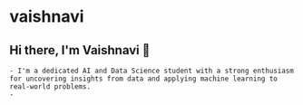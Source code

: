 # vaishnavi
Hi there, I'm Vaishnavi 👋
---------------------------------------------------------------------------------------------------------------------------------------------------------------------------------
    - I'm a dedicated AI and Data Science student with a strong enthusiasm for uncovering insights from data and applying machine learning to real-world problems.
    - 
